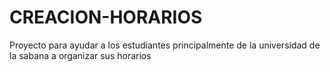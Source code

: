 # CREACION-HORARIOS
Proyecto para ayudar a los estudiantes principalmente de la universidad de la sabana a organizar sus horarios
